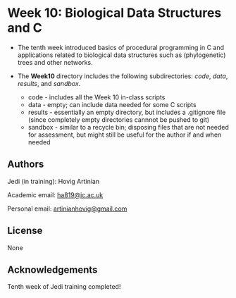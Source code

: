 # Week 10: Biological Data Structures and C

* The tenth week introduced basics of procedural programming in C and applications related to biological data structures such as (phylogenetic) trees and other networks.

* The **Week10** directory includes the following subdirectories: *code*, *data*, *results*, and *sandbox*.
    - code - includes all the Week 10 in-class scripts
    - data - empty; can include data needed for some C scripts
    - results - essentially an empty directory, but includes a .gitignore file (since completely empty directories cannnot be pushed to git)
    - sandbox - similar to a recycle bin; disposing files that are not needed for assessment, but might still be useful for the author if and when needed

## Authors

Jedi (in training): Hovig Artinian

Academic email: ha819@ic.ac.uk

Personal email: artinianhovig@gmail.com

## License

None

## Acknowledgements

Tenth week of Jedi training completed!
